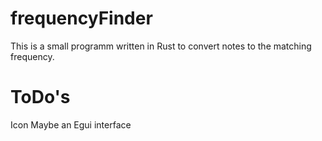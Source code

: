 # frequencyFinder
This is a small programm written in Rust to convert notes to the matching frequency.

# ToDo's
Icon
Maybe an Egui interface
